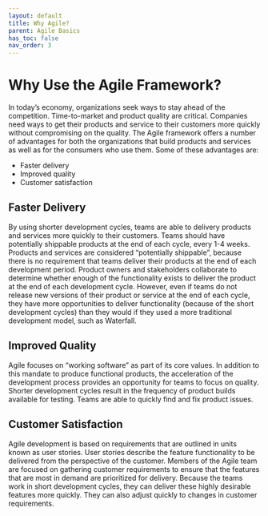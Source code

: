 ```yaml
---
layout: default
title: Why Agile?
parent: Agile Basics
has_toc: false
nav_order: 3
---
```


# Why Use the Agile Framework?

In today’s economy, organizations seek ways to stay ahead of the competition. Time-to-market and product quality are critical. Companies need 
ways to get their products and service to their customers more quickly without compromising on the quality. The Agile framework offers a number 
of advantages for both the organizations that build products and services as well as for the consumers who use them. Some of these advantages are:
*	Faster delivery
*	Improved quality
*	Customer satisfaction

## Faster Delivery
By using shorter development cycles, teams are able to delivery products and services more quickly to their customers. Teams should have 
potentially shippable products at the end of each cycle, every 1-4 weeks. Products and services are considered “potentially shippable”, because there 
is no requirement that teams deliver their products at the end of each development period. Product owners and stakeholders collaborate to determine 
whether enough of the functionality exists to deliver the product at the end of each development cycle.  However, even if teams do not release new 
versions of their product or service at the end of each cycle, they have more opportunities to deliver functionality (because of the short development cycles) 
than they would if they used a more traditional development model, such as Waterfall. 


## Improved Quality
Agile focuses on “working software” as part of its core values. In addition to this mandate to produce functional products, the acceleration of the 
development process provides an opportunity for teams to focus on quality. Shorter development cycles result in the frequency of product builds available 
for testing. Teams are able to quickly find and fix product issues.

## Customer Satisfaction
Agile development is based on requirements that are outlined in units known as user stories. User stories describe the feature functionality to be delivered 
from the perspective of the customer. Members of the Agile team are focused on gathering customer requirements to ensure that the features that are most in 
demand are prioritized for delivery. Because the teams work in short development cycles, they can deliver these highly desirable features more quickly. 
They can also adjust quickly to changes in customer requirements.
